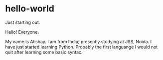 # hello-world
Just starting out.

Hello! Everyone.

My name is Atishay. I am from India; presently studying at JSS, Noida.
I have just started learning Python. Probably the first languange I would not quit after learning some basic syntax.
